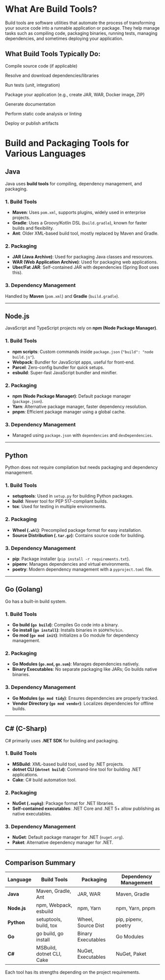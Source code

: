 # What Are Build Tools?
Build tools are software utilities that automate the process of transforming your source code into a runnable application or package. They help manage tasks such as compiling code, packaging binaries, running tests, managing dependencies, and sometimes deploying your application.

## What Build Tools Typically Do:
Compile source code (if applicable)

Resolve and download dependencies/libraries

Run tests (unit, integration)

Package your application (e.g., create JAR, WAR, Docker image, ZIP)

Generate documentation

Perform static code analysis or linting

Deploy or publish artifacts


# Build and Packaging Tools for Various Languages

## Java
Java uses **build tools** for compiling, dependency management, and packaging.

### 1. Build Tools
- **Maven**: Uses `pom.xml`, supports plugins, widely used in enterprise projects.
- **Gradle**: Uses a Groovy/Kotlin DSL (`build.gradle`), known for faster builds and flexibility.
- **Ant**: Older XML-based build tool, mostly replaced by Maven and Gradle.

### 2. Packaging
- **JAR (Java Archive)**: Used for packaging Java classes and resources.
- **WAR (Web Application Archive)**: Used for packaging web applications.
- **Uber/Fat JAR**: Self-contained JAR with dependencies (Spring Boot uses this).

### 3. Dependency Management
Handled by **Maven** (`pom.xml`) and **Gradle** (`build.gradle`).

---

## Node.js
JavaScript and TypeScript projects rely on **npm (Node Package Manager)**.

### 1. Build Tools
- **npm scripts**: Custom commands inside `package.json` (`"build": "node build.js"`).
- **Webpack**: Bundler for JavaScript apps, useful for front-end.
- **Parcel**: Zero-config bundler for quick setups.
- **esbuild**: Super-fast JavaScript bundler and minifier.

### 2. Packaging
- **npm (Node Package Manager)**: Default package manager (`package.json`).
- **Yarn**: Alternative package manager, faster dependency resolution.
- **pnpm**: Efficient package manager using a global cache.

### 3. Dependency Management
- Managed using `package.json` with `dependencies` and `devDependencies`.

---

## Python
Python does not require compilation but needs packaging and dependency management.

### 1. Build Tools
- **setuptools**: Used in `setup.py` for building Python packages.
- **build**: Newer tool for PEP 517-compliant builds.
- **tox**: Used for testing in multiple environments.

### 2. Packaging
- **Wheel (`.whl`)**: Precompiled package format for easy installation.
- **Source Distribution (`.tar.gz`)**: Contains source code for building.

### 3. Dependency Management
- **pip**: Package installer (`pip install -r requirements.txt`).
- **pipenv**: Manages dependencies and virtual environments.
- **poetry**: Modern dependency management with a `pyproject.toml` file.

---

## Go (Golang)
Go has a built-in build system.

### 1. Build Tools
- **Go build (`go build`)**: Compiles Go code into a binary.
- **Go install (`go install`)**: Installs binaries in `$GOPATH/bin`.
- **Go mod (`go mod init`)**: Initializes a Go module for dependency management.

### 2. Packaging
- **Go Modules (`go.mod`, `go.sum`)**: Manages dependencies natively.
- **Binary Executables**: No separate packaging like JARs; Go builds native binaries.

### 3. Dependency Management
- **Go Modules (`go mod tidy`)**: Ensures dependencies are properly tracked.
- **Vendor Directory (`go mod vendor`)**: Localizes dependencies for offline builds.

---

## C# (C-Sharp)
C# primarily uses **.NET SDK** for building and packaging.

### 1. Build Tools
- **MSBuild**: XML-based build tool, used by .NET projects.
- **dotnet CLI (`dotnet build`)**: Command-line tool for building .NET applications.
- **Cake**: C# build automation tool.

### 2. Packaging
- **NuGet (`.nupkg`)**: Package format for .NET libraries.
- **Self-contained executables**: .NET Core and .NET 5+ allow publishing as native executables.

### 3. Dependency Management
- **NuGet**: Default package manager for .NET (`nuget.org`).
- **Paket**: Alternative dependency manager for .NET.

---

## Comparison Summary

| Language  | Build Tools | Packaging | Dependency Management |
|-----------|------------|-----------|----------------------|
| **Java**  | Maven, Gradle, Ant | JAR, WAR | Maven, Gradle |
| **Node.js** | npm, Webpack, esbuild | npm, Yarn | npm, Yarn, pnpm |
| **Python** | setuptools, build, tox | Wheel, Source Dist | pip, pipenv, poetry |
| **Go** | go build, go install | Binary Executables | Go Modules |
| **C#** | MSBuild, dotnet CLI, Cake | NuGet, Executables | NuGet, Paket |

Each tool has its strengths depending on the project requirements.
